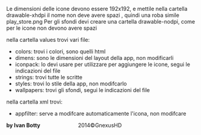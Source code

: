 <!-- Copyright (C) 2014 GnexusHD

Licensed under the Apache License, Version 2.0 (the "License");
you may not use this file except in compliance with the License.
You may obtain a copy of the License at

  http://www.apache.org/licenses/LICENSE-2.0

Unless required by applicable law or agreed to in writing, software
distributed under the License is distributed on an "AS IS" BASIS,
WITHOUT WARRANTIES OR CONDITIONS OF ANY KIND, either express or implied.
See the License for the specific language governing permissions and
limitations under the License.
-->

 Le dimensioni delle icone devono essere 192x192, e mettile nella cartella drawable-xhdpi il nome
 non deve avere spazi , quindi una roba simile play_store.png
 Per gli sfondi devi creare una cartella drawable-nodpi, come per le icone non devono avere spazi

 nella cartella values trovi vari file:
 - colors: trovi i colori, sono quelli html
 - dimens: sono le dimensioni del layout della app, non modificarli
 - iconpack: lo devi usare per utilizzare per aggiungere le icone, segui le indicazioni del file
 - strings: trovi tutte le scritte
 - styles: trovi lo stile della app, non modifcarlo
 - wallpapers: trovi gli sfondi, segui le indicazioni del file

 nella cartella xml trovi:
 - appfilter: serve a modifcare automaticamente l'icona, non modifcare

 <p><strong>by Ivan Botty</strong><a style="margin-left:100px">2014©GnexusHD</a></p>
